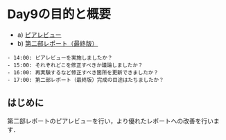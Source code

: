 # Day9の目的と概要

-   a) [ピアレビュー](../../report/peer_review "ピアレビュー")
-   b) [第二部レポート（最終版）](../../report/report.html#id4 "第二部レポート（最終版）")

```{admonition} 本日の進捗確認チェックリスト
- 14:00: ピアレビューを実施しましたか？
- 15:00: それぞれどこを修正すべきか議論しましたか？
- 16:00: 再実験するなど修正すべき箇所を更新できましたか？
- 17:00: 第二部レポート（最終版）完成の目途はたちましたか？
```

## はじめに

第二部レポートのピアレビューを行い，より優れたレポートへの改善を行います．